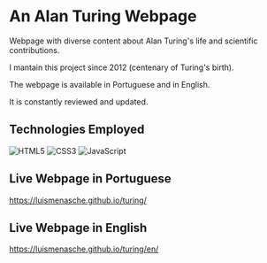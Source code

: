 # An Alan Turing Webpage

Webpage with diverse content about Alan 
Turing's life and scientific contributions.

I mantain this project since 2012 (centenary of Turing's birth).

The webpage is available in Portuguese and in English.

It is constantly reviewed and updated.

## Technologies Employed

![HTML5](https://img.shields.io/badge/HTML5-E34F26?style=for-the-badge&logo=html5&logoColor=white) ![CSS3](https://img.shields.io/badge/CSS3-1572B6?style=for-the-badge&logo=css3&logoColor=white) ![JavaScript](https://img.shields.io/badge/JavaScript-F7DF1E?style=for-the-badge&logo=javascript&logoColor=black)

## Live Webpage in Portuguese

https://luismenasche.github.io/turing/

## Live Webpage in English

https://luismenasche.github.io/turing/en/
